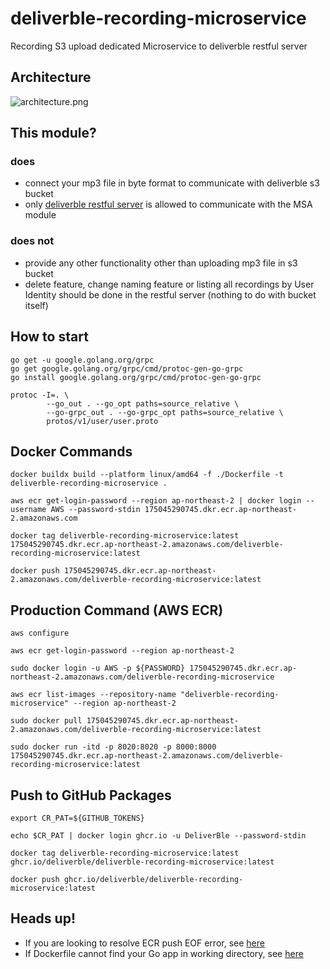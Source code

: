 # deliverble-recording-microservice
Recording S3 upload dedicated Microservice to deliverble restful server

## Architecture
![architecture.png](https://user-images.githubusercontent.com/41055141/203263203-4dfc5793-8472-40fd-8fb2-d1eef2c07b29.png)

## This module?
### does
* connect your mp3 file in byte format to communicate with deliverble s3 bucket
* only [deliverble restful server](https://github.com/DeliverBle/deliverble-backend-nestjs) is allowed to communicate with the MSA module
### does not
* provide any other functionality other than uploading mp3 file in s3 bucket
* delete feature, change naming feature or listing all recordings by User Identity should be done in the restful server (nothing to do with bucket itself)

## How to start
```
go get -u google.golang.org/grpc
go get google.golang.org/grpc/cmd/protoc-gen-go-grpc
go install google.golang.org/grpc/cmd/protoc-gen-go-grpc
```
```
protoc -I=. \
	    --go_out . --go_opt paths=source_relative \
	    --go-grpc_out . --go-grpc_opt paths=source_relative \
	    protos/v1/user/user.proto
```

## Docker Commands
```
docker buildx build --platform linux/amd64 -f ./Dockerfile -t deliverble-recording-microservice .
```
```
aws ecr get-login-password --region ap-northeast-2 | docker login --username AWS --password-stdin 175045290745.dkr.ecr.ap-northeast-2.amazonaws.com
```
```
docker tag deliverble-recording-microservice:latest 175045290745.dkr.ecr.ap-northeast-2.amazonaws.com/deliverble-recording-microservice:latest
```
```
docker push 175045290745.dkr.ecr.ap-northeast-2.amazonaws.com/deliverble-recording-microservice:latest
```
## Production Command (AWS ECR)
```
aws configure
```
```
aws ecr get-login-password --region ap-northeast-2
```
```
sudo docker login -u AWS -p ${PASSWORD} 175045290745.dkr.ecr.ap-northeast-2.amazonaws.com/deliverble-recording-microservice
```
```
aws ecr list-images --repository-name "deliverble-recording-microservice" --region ap-northeast-2
```
```
sudo docker pull 175045290745.dkr.ecr.ap-northeast-2.amazonaws.com/deliverble-recording-microservice:latest
```
```
sudo docker run -itd -p 8020:8020 -p 8000:8000 175045290745.dkr.ecr.ap-northeast-2.amazonaws.com/deliverble-recording-microservice:latest
```

## Push to GitHub Packages
```
export CR_PAT=${GITHUB_TOKENS}
```
```
echo $CR_PAT | docker login ghcr.io -u DeliverBle --password-stdin
```
```
docker tag deliverble-recording-microservice:latest ghcr.io/deliverble/deliverble-recording-microservice:latest
```
```
docker push ghcr.io/deliverble/deliverble-recording-microservice:latest
```

## Heads up!
* If you are looking to resolve ECR push EOF error, see [here](https://stackoverflow.com/questions/70452836/docker-push-to-aws-ecr-hangs-immediately-and-times-out)
* If Dockerfile cannot find your Go app in working directory, see [here](https://www.reddit.com/r/golang/comments/hr3895/cant_load_package_package_no_go_files_in_app_when/)
